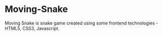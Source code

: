 # Moving-Snake

Moving Snake is snake game created using some frontend technologies - HTML5, CSS3, Javascript.
